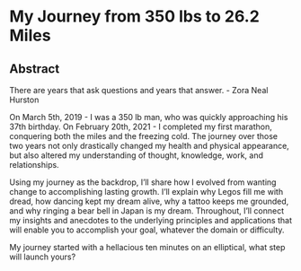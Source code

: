 # My Journey from 350 lbs to 26.2 Miles

## Abstract
There are years that ask questions and years that answer. - Zora Neal Hurston

On March 5th, 2019 - I was a 350 lb man, who was quickly approaching his 37th birthday. On February 20th, 2021 - I completed my first marathon, conquering both the miles and the freezing cold. The journey over those two years not only drastically changed my health and physical appearance, but also altered my understanding of thought, knowledge, work, and relationships.

Using my journey as the backdrop, I’ll share how I evolved from wanting change to accomplishing lasting growth. I’ll explain why Legos fill me with dread, how dancing kept my dream alive, why a tattoo keeps me grounded, and why ringing a bear bell in Japan is my dream. Throughout, I’ll connect my insights and anecdotes to the underlying principles and applications that will enable you to accomplish your goal, whatever the domain or difficulty.

My journey started with a hellacious ten minutes on an elliptical, what step will launch yours?